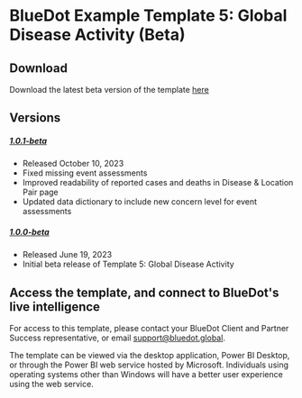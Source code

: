 # BlueDot Example Template 5: Global Disease Activity (Beta)

## Download

Download the latest beta version of the template [here](https://github.com/BlueDot-global/bluedot-support/raw/main/Example%20Templates/Power%20BI/Template%205%20-%20Global%20Disease%20Activity/template5-global-disease-activity-v1.0.1-beta.pbix)

## Versions

##### [1.0.1-beta](https://github.com/BlueDot-global/bluedot-support/raw/GDAv1.0.1-beta/Example%20Templates/Power%20BI/Template%205%20-%20Global%20Disease%20Activity/template5-global-disease-activity-v1.0.1-beta.pbix)
- Released October 10, 2023
- Fixed missing event assessments
- Improved readability of reported cases and deaths in Disease & Location Pair page
- Updated data dictionary to include new concern level for event assessments

##### [1.0.0-beta](https://github.com/BlueDot-global/bluedot-support/raw/GDAv1.0.0-beta/Example%20Templates/Power%20BI/Template%205%20-%20Global%20Disease%20Activity/template5-global-disease-activity-v1.0.0-beta.pbix)
- Released June 19, 2023
- Initial beta release of Template 5: Global Disease Activity

## Access the template, and connect to BlueDot's live intelligence

For access to this template, please contact your BlueDot Client and Partner Success representative, or email support@bluedot.global.

The template can be viewed via the desktop application, Power BI Desktop, or through the Power BI web service hosted by Microsoft. Individuals using operating systems other than Windows will have a better user experience using the web service.